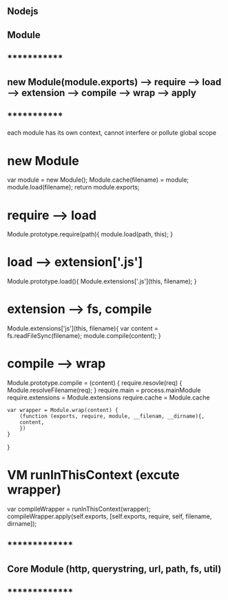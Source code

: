 ## Nodejs

## Module

##  ***********
##  new Module(module.exports) --> require --> load --> extension --> compile --> wrap --> apply
##  ***********

each module has its own context, cannot interfere or pollute global scope
# new Module
var module = new Module();
Module.cache(filename) = module;
module.load(filename);
return module.exports;
# require --> load
Module.prototype.require(path){
    module.load(path, this);
}
# load --> extension['.js']
Module.prototype.load(){
    Module.extensions['.js'](this, filename);
}
# extension --> fs, compile
Module.extensions['js'](this, filename){
    var content = fs.readFileSync(filename);
    module.compile(content);
}
# compile --> wrap
Module.prototype.compile = (content) {
    require.resovle(req) {
        Module.resolveFilename(req);
    }
    require.main = process.mainModule
    require.extensions = Module.extensions
    require.cache = Module.cache

    var wrapper = Module.wrap(content) {
        (function (exports, require, module, __filenam, __dirname){,
        content,
        })
    }
}
# VM runInThisContext (excute wrapper)
var compileWrapper = runInThisContext(wrapper);
compileWrapper.apply(self.exports, [self.exports, require, self, filename, dirname]);

## *************
## Core Module (http, querystring, url, path, fs, util)
## *************

